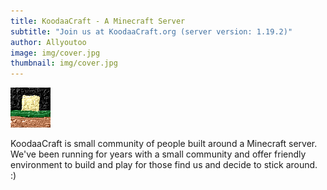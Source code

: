 ```yaml
---
title: KoodaaCraft - A Minecraft Server
subtitle: "Join us at KoodaaCraft.org (server version: 1.19.2)"
author: Allyoutoo
image: img/cover.jpg
thumbnail: img/cover.jpg
---
```

[![KoodaaCraft](/img/logo.jpg)](https://blog.koodaacraft.org/)

KoodaaCraft is small community of people built around a Minecraft server.
We've been running for years with a small community and offer friendly environment to build and play
for those find us and decide to stick around. :)

